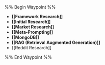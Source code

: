 %% Begin Waypoint %%
- **[[Framework Research]]**
- **[[Initial Research]]**
- **[[Market Research]]**
- **[[Meta-Prompting]]**
- **[[MongoDB]]**
- **[[RAG (Retrieval Augmented Generation)]]**
- [[Reddit Research]]

%% End Waypoint %%
